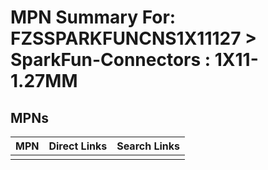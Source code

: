 



# MPN Summary For: FZSSPARKFUNCNS1X11127 > SparkFun-Connectors : 1X11-1.27MM

## MPNs
  

|MPN|Direct Links|Search Links|
| :--- | :--- | :--- |
||||
